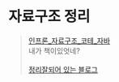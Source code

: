 # 자료구조 정리

> [인프론_자료구조_코테_자바](https://www.inflearn.com/course/lecture?courseSlug=%EB%91%90%EC%9E%87-%EC%95%8C%EA%B3%A0%EB%A6%AC%EC%A6%98-%EC%BD%94%EB%94%A9%ED%85%8C%EC%8A%A4%ED%8A%B8-%EC%9E%90%EB%B0%94&unitId=148269)
> <br> 내가 책이있엇네?<br><br>
> [정리잘되어 있는 블로그](https://velog.io/@younseo1016/%EC%9D%B4%EB%B6%84%ED%83%90%EC%83%89%EA%B3%BC%EC%8B%9C%EA%B0%84%EB%B3%B5%EC%9E%A1%EB%8F%84)